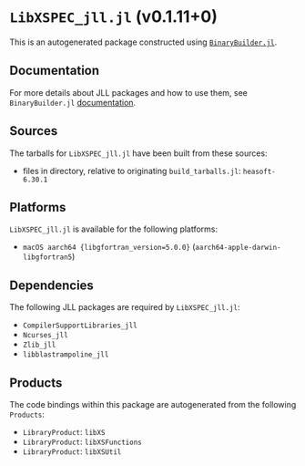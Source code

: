 # `LibXSPEC_jll.jl` (v0.1.11+0)

This is an autogenerated package constructed using [`BinaryBuilder.jl`](https://github.com/JuliaPackaging/BinaryBuilder.jl).

## Documentation

For more details about JLL packages and how to use them, see `BinaryBuilder.jl` [documentation](https://docs.binarybuilder.org/stable/jll/).

## Sources

The tarballs for `LibXSPEC_jll.jl` have been built from these sources:

* files in directory, relative to originating `build_tarballs.jl`: `heasoft-6.30.1`

## Platforms

`LibXSPEC_jll.jl` is available for the following platforms:

* `macOS aarch64 {libgfortran_version=5.0.0}` (`aarch64-apple-darwin-libgfortran5`)

## Dependencies

The following JLL packages are required by `LibXSPEC_jll.jl`:

* `CompilerSupportLibraries_jll`
* `Ncurses_jll`
* `Zlib_jll`
* `libblastrampoline_jll`

## Products

The code bindings within this package are autogenerated from the following `Products`:

* `LibraryProduct`: `libXS`
* `LibraryProduct`: `libXSFunctions`
* `LibraryProduct`: `libXSUtil`
